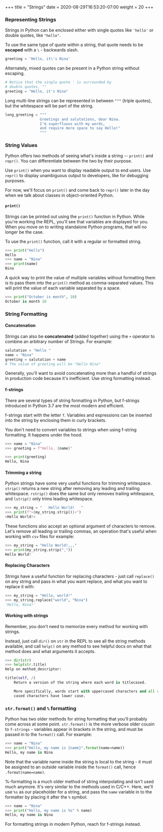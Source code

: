 +++
title = "Strings"
date = 2020-08-29T16:53:20-07:00
weight = 20
+++

### Representing Strings

Strings in Python can be enclosed either with single quotes like `'hello'` or double quotes, like `"hello"`.

To use the same type of quote within a string, that quote needs to be **escaped** with a `\` - backwards slash.

```python
greeting = 'Hello, it\'s Nina'
```

Alternately, mixed quotes can be present in a Python string without escaping.

```python
# Notice that the single quote ' is surrounded by
# double quotes, ""
greeting = "Hello, it's Nina"
```

Long multi-line strings can be represented in between `"""` (triple quotes), but the whitespace will be part of the string.

```python
long_greeting = """
                Greetings and salutations, dear Nina.
                I'm superfluous with my words,
                and require more space to say Hello!"
                """
```

### String Values

Python offers two methods of seeing what's inside a string -- `print()` and `repr()`. You can differentiate between the two by their purpose. 

Use `print()` when you want to display readable output to end users. Use `repr()` to display unambiguous output to developers, like for debugging purposes.

For now, we'll focus on `print()` and come back to `repr()` later in the day when we talk about classes in object-oriented Python.

#### `print()`

Strings can be printed out using the `print()` function in Python. While you're working the REPL, you'll see that variables are displayed for you. When you move on to writing standalone Python programs, that will no longer be the case.

To use the `print()` function, call it with a regular or formatted string.

```python
>>> print("Hello")
Hello
>>> name = "Nina"
>>> print(name)
Nina
```

A quick way to print the value of multiple variables without formatting them is to pass them into the `print()` method as comma-separated values. This will print the value of each variable separated by a space.

```python
>>> print("October is month", 10)
October is month 10
```


### String Formatting

#### Concatenation

Strings can also be **concatenated** (added together) using the `+` operator to combine an arbitrary number of Strings. For example:

```python
salutation = "Hello "
name = "Nina"
greeting = salutation + name
# The value of greeting will be "Hello Nina"
```
Generally, you'll want to avoid concatenating more than a handful of strings in production code because it's inefficient. Use string formatting instead.

#### f-strings

There are several types of string formatting in Python, but f-strings introduced in Python 3.7 are the most modern and efficient. 

f-strings start with the letter `f`. Variables and expressions can be inserted into the string by enclosing them in curly brackets.

You don't need to convert variables to strings when using f-string formatting. It happens under the hood.

```python
>>> name = "Nina"
>>> greeting = f"Hello, {name}"

>>> print(greeting)
Hello, Nina
```

#### Trimming a string

Python strings have some very useful functions for trimming whitespace. `strip()` returns a new string after removing any leading and trailing whitespace. `rstrip()` does the same but only removes trailing whitespace, and `lstrip()` only trims leading whitespace.

```python
>>> my_string = "   Hello World!   "
>>> print(f">{my_string.strip()}<")
>Hello World!<
```

These functions also accept an optional argument of characters to remove. Let's remove all leading or trailing commas, an operation that's useful when working with `csv` files for example:

```python
>>> my_string = "Hello World!,,,"
>>> print(my_string.strip(","))
Hello World!
```

#### Replacing Characters

Strings have a useful function for replacing characters - just call `replace()` on any string and pass in what you want replace, and what you want to replace it with:

```python
>>> my_string = "Hello, world!"
>>> my_string.replace("world", "Nina")
'Hello, Nina!'
```

#### Working with strings

Remember, you don't need to memorize every method for working with strings.

Instead, just call `dir()` on `str` in the REPL to see all the string methods available, and call `help()` on any method to see helpful docs on what that method does and what arguments it accepts.

```python
>>> dir(str)
>>> help(str.title)
Help on method_descriptor:

title(self, /)
    Return a version of the string where each word is titlecased.

    More specifically, words start with uppercased characters and all remaining
    cased characters have lower case.
```

### `str.format()` and `%` formatting

Python has two older methods for string formatting that you'll probably come across at some point. `str.format()` is the more verbose older cousin to `f-strings` - variables appear in brackets in the string, and must be passed in to the `format()` call. For example:

```python
>>> name = "Nina"
>>> print("Hello, my name is {name}".format(name=name))
Hello, my name is Nina
```

Note that the variable name inside the string is local to the string - it must be assigned to an outside variable inside the `format()` call, hence `.format(name=name)`.

%-formatting is a much older method of string interpolating and isn't used much anymore. It's very similar to the methods used in C/C++. Here, we'll use `%s` as our placeholder for a string, and pass the `name` variable in to the formatter by placing it after the `%` symbol.

```python
>>> name = "Nina"
>>> print("Hello, my name is %s" % name)
Hello, my name is Nina
```

For formatting strings in modern Python, reach for f-strings instead.
